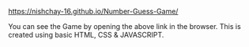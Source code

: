  https://nishchay-16.github.io/Number-Guess-Game/

You can see the Game by opening the above link in the browser.
This is created using basic HTML, CSS & JAVASCRIPT.
